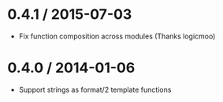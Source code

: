 0.4.1 / 2015-07-03
==================

  * Fix function composition across modules (Thanks logicmoo)

0.4.0 / 2014-01-06
==================

  * Support strings as format/2 template functions
